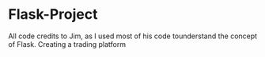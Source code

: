# Flask-Project
All code credits to Jim, as I used most of his code tounderstand the concept of Flask. 
Creating a trading platform
